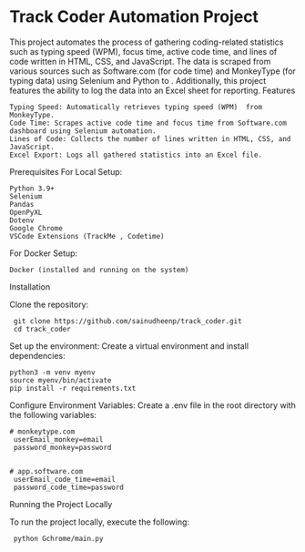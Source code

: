 <h1>Track Coder Automation Project</h1>


This project automates the process of gathering coding-related statistics such as typing speed (WPM), focus time, active code time, and lines of code written in HTML, CSS, and JavaScript. The data is scraped from various sources such as Software.com (for code time) and MonkeyType (for typing data) using Selenium and Python  to . Additionally, this project features the ability to log the data into an Excel sheet for reporting.
Features

    Typing Speed: Automatically retrieves typing speed (WPM)  from MonkeyType.
    Code Time: Scrapes active code time and focus time from Software.com dashboard using Selenium automation.
    Lines of Code: Collects the number of lines written in HTML, CSS, and JavaScript.
    Excel Export: Logs all gathered statistics into an Excel file.

Prerequisites
For Local Setup:

    Python 3.9+
    Selenium
    Pandas 
    OpenPyXL 
    Dotenv 
    Google Chrome
    VSCode Extensions (TrackMe , Codetime)
        
For Docker Setup:

    Docker (installed and running on the system)

Installation

   Clone the repository:

     git clone https://github.com/sainudheenp/track_coder.git
     cd track_coder

Set up the environment: Create a virtual environment and install dependencies:


    python3 -m venv myenv
    source myenv/bin/activate
    pip install -r requirements.txt


Configure Environment Variables: Create a .env file in the root directory with the following variables:

    # monkeytype.com
     userEmail_monkey=email
     password_monkey=password


    # app.software.com
     userEmail_code_time=email
     password_code_time=password

Running the Project Locally

To run the project locally, execute the following:

     python Gchrome/main.py
